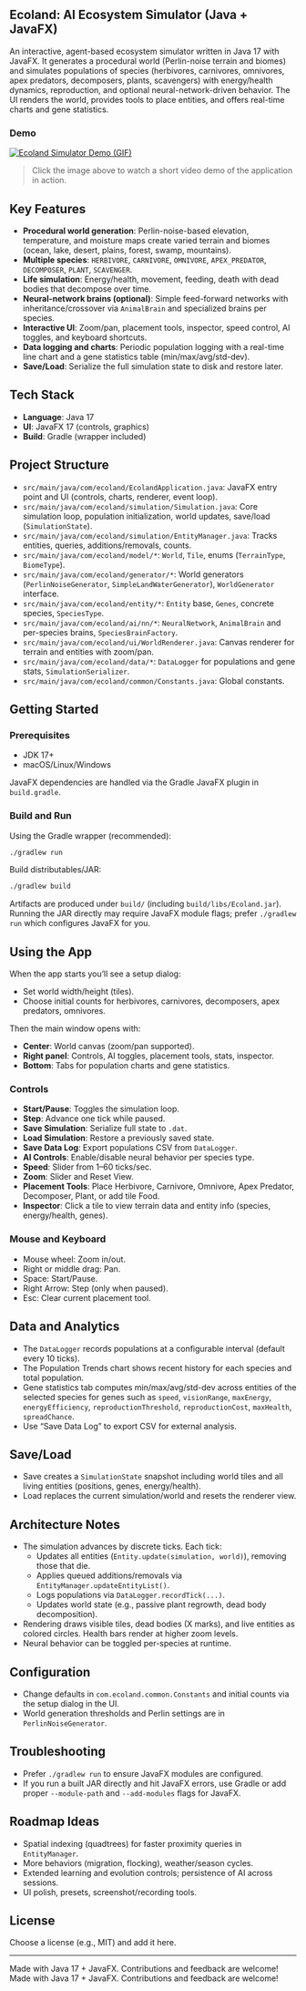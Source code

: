 ## Ecoland: AI Ecosystem Simulator (Java + JavaFX)

An interactive, agent-based ecosystem simulator written in Java 17 with JavaFX. It generates a procedural world (Perlin-noise terrain and biomes) and simulates populations of species (herbivores, carnivores, omnivores, apex predators, decomposers, plants, scavengers) with energy/health dynamics, reproduction, and optional neural-network-driven behavior. The UI renders the world, provides tools to place entities, and offers real-time charts and gene statistics.

### Demo
[![Ecoland Simulator Demo (GIF)](assets/Ecoland%20Demo.gif)](https://lilllllly06.github.io/ecoland-simulator/demo.html)

> Click the image above to watch a short video demo of the application in action.

## Key Features
- **Procedural world generation**: Perlin-noise-based elevation, temperature, and moisture maps create varied terrain and biomes (ocean, lake, desert, plains, forest, swamp, mountains).
- **Multiple species**: `HERBIVORE`, `CARNIVORE`, `OMNIVORE`, `APEX_PREDATOR`, `DECOMPOSER`, `PLANT`, `SCAVENGER`.
- **Life simulation**: Energy/health, movement, feeding, death with dead bodies that decompose over time.
- **Neural-network brains (optional)**: Simple feed-forward networks with inheritance/crossover via `AnimalBrain` and specialized brains per species.
- **Interactive UI**: Zoom/pan, placement tools, inspector, speed control, AI toggles, and keyboard shortcuts.
- **Data logging and charts**: Periodic population logging with a real-time line chart and a gene statistics table (min/max/avg/std-dev).
- **Save/Load**: Serialize the full simulation state to disk and restore later.

## Tech Stack
- **Language**: Java 17
- **UI**: JavaFX 17 (controls, graphics)
- **Build**: Gradle (wrapper included)

## Project Structure
- `src/main/java/com/ecoland/EcolandApplication.java`: JavaFX entry point and UI (controls, charts, renderer, event loop).
- `src/main/java/com/ecoland/simulation/Simulation.java`: Core simulation loop, population initialization, world updates, save/load (`SimulationState`).
- `src/main/java/com/ecoland/simulation/EntityManager.java`: Tracks entities, queries, additions/removals, counts.
- `src/main/java/com/ecoland/model/*`: `World`, `Tile`, enums (`TerrainType`, `BiomeType`).
- `src/main/java/com/ecoland/generator/*`: World generators (`PerlinNoiseGenerator`, `SimpleLandWaterGenerator`), `WorldGenerator` interface.
- `src/main/java/com/ecoland/entity/*`: `Entity` base, `Genes`, concrete species, `SpeciesType`.
- `src/main/java/com/ecoland/ai/nn/*`: `NeuralNetwork`, `AnimalBrain` and per-species brains, `SpeciesBrainFactory`.
- `src/main/java/com/ecoland/ui/WorldRenderer.java`: Canvas renderer for terrain and entities with zoom/pan.
- `src/main/java/com/ecoland/data/*`: `DataLogger` for populations and gene stats, `SimulationSerializer`.
- `src/main/java/com/ecoland/common/Constants.java`: Global constants.

## Getting Started
### Prerequisites
- JDK 17+
- macOS/Linux/Windows

JavaFX dependencies are handled via the Gradle JavaFX plugin in `build.gradle`.

### Build and Run
Using the Gradle wrapper (recommended):

```bash
./gradlew run
```

Build distributables/JAR:

```bash
./gradlew build
```

Artifacts are produced under `build/` (including `build/libs/Ecoland.jar`). Running the JAR directly may require JavaFX module flags; prefer `./gradlew run` which configures JavaFX for you.

## Using the App
When the app starts you’ll see a setup dialog:
- Set world width/height (tiles).
- Choose initial counts for herbivores, carnivores, decomposers, apex predators, omnivores.

Then the main window opens with:
- **Center**: World canvas (zoom/pan supported).
- **Right panel**: Controls, AI toggles, placement tools, stats, inspector.
- **Bottom**: Tabs for population charts and gene statistics.

### Controls
- **Start/Pause**: Toggles the simulation loop.
- **Step**: Advance one tick while paused.
- **Save Simulation**: Serialize full state to `.dat`.
- **Load Simulation**: Restore a previously saved state.
- **Save Data Log**: Export populations CSV from `DataLogger`.
- **AI Controls**: Enable/disable neural behavior per species type.
- **Speed**: Slider from 1–60 ticks/sec.
- **Zoom**: Slider and Reset View.
- **Placement Tools**: Place Herbivore, Carnivore, Omnivore, Apex Predator, Decomposer, Plant, or add tile Food.
- **Inspector**: Click a tile to view terrain data and entity info (species, energy/health, genes).

### Mouse and Keyboard
- Mouse wheel: Zoom in/out.
- Right or middle drag: Pan.
- Space: Start/Pause.
- Right Arrow: Step (only when paused).
- Esc: Clear current placement tool.

## Data and Analytics
- The `DataLogger` records populations at a configurable interval (default every 10 ticks).
- The Population Trends chart shows recent history for each species and total population.
- Gene statistics tab computes min/max/avg/std-dev across entities of the selected species for genes such as `speed`, `visionRange`, `maxEnergy`, `energyEfficiency`, `reproductionThreshold`, `reproductionCost`, `maxHealth`, `spreadChance`.
- Use “Save Data Log” to export CSV for external analysis.

## Save/Load
- Save creates a `SimulationState` snapshot including world tiles and all living entities (positions, genes, energy/health).
- Load replaces the current simulation/world and resets the renderer view.

## Architecture Notes
- The simulation advances by discrete ticks. Each tick:
  - Updates all entities (`Entity.update(simulation, world)`), removing those that die.
  - Applies queued additions/removals via `EntityManager.updateEntityList()`.
  - Logs populations via `DataLogger.recordTick(...)`.
  - Updates world state (e.g., passive plant regrowth, dead body decomposition).
- Rendering draws visible tiles, dead bodies (X marks), and live entities as colored circles. Health bars render at higher zoom levels.
- Neural behavior can be toggled per-species at runtime.

## Configuration
- Change defaults in `com.ecoland.common.Constants` and initial counts via the setup dialog in the UI.
- World generation thresholds and Perlin settings are in `PerlinNoiseGenerator`.

## Troubleshooting
- Prefer `./gradlew run` to ensure JavaFX modules are configured.
- If you run a built JAR directly and hit JavaFX errors, use Gradle or add proper `--module-path` and `--add-modules` flags for JavaFX.

## Roadmap Ideas
- Spatial indexing (quadtrees) for faster proximity queries in `EntityManager`.
- More behaviors (migration, flocking), weather/season cycles.
- Extended learning and evolution controls; persistence of AI across sessions.
- UI polish, presets, screenshot/recording tools.

## License
Choose a license (e.g., MIT) and add it here.

---
Made with Java 17 + JavaFX. Contributions and feedback are welcome!
Made with Java 17 + JavaFX. Contributions and feedback are welcome!
